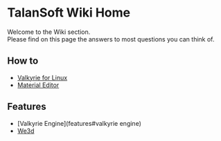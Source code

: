 #  TalanSoft Wiki Home
Welcome to the Wiki section.  
Please find on this page the answers to most questions you can think of.  

## How to
- [Valkyrie for Linux](Valkyrie-for-Linux)
- [Material Editor](Material-Editor)

## Features  
- [Valkyrie Engine](features#valkyrie engine)  
- [We3d](we3d)  
